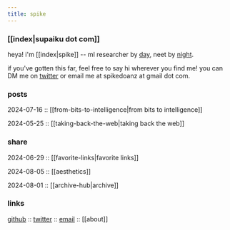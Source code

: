 ```yaml
---
title: spike
---
```


### [[index|supaiku dot com]]

heya! i'm [[index|spike]] -- ml researcher by
<a href="" onclick="document.getElementById('darkmode-toggle').click(); return false;">day</a>, 
neet by
<a href="" onclick="document.getElementById('darkmode-toggle').click(); return false;">night</a>.

if you've gotten this far, feel free to say hi wherever you find me! you can DM me on [twitter](https://twitter.com/spikedoanz) or email me at spikedoanz at gmail dot com. 


### posts 

2024-07-16 :: [[from-bits-to-intelligence|from bits to intelligence]]

2024-05-25 :: [[taking-back-the-web|taking back the web]]

### share 

2024-06-29 :: [[favorite-links|favorite links]]

2024-08-05 :: [[aesthetics]]

2024-08-01 :: [[archive-hub|archive]]

### links

[github](https://github.com/spikedoanz) :: 
[twitter](https://twitter.com/spikedoanz) :: 
[email](mailto:spikedoanz@gmail.com) :: 
[[about]]
